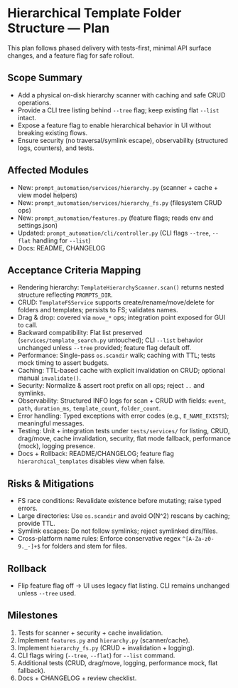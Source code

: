 # Hierarchical Template Folder Structure — Plan

This plan follows phased delivery with tests-first, minimal API surface changes, and a feature flag for safe rollout.

## Scope Summary
- Add a physical on-disk hierarchy scanner with caching and safe CRUD operations.
- Provide a CLI tree listing behind `--tree` flag; keep existing flat `--list` intact.
- Expose a feature flag to enable hierarchical behavior in UI without breaking existing flows.
- Ensure security (no traversal/symlink escape), observability (structured logs, counters), and tests.

## Affected Modules
- New: `prompt_automation/services/hierarchy.py` (scanner + cache + view model helpers)
- New: `prompt_automation/services/hierarchy_fs.py` (filesystem CRUD ops)
- New: `prompt_automation/features.py` (feature flags; reads env and settings.json)
- Updated: `prompt_automation/cli/controller.py` (CLI flags `--tree`, `--flat` handling for `--list`)
- Docs: README, CHANGELOG

## Acceptance Criteria Mapping
- Rendering hierarchy: `TemplateHierarchyScanner.scan()` returns nested structure reflecting `PROMPTS_DIR`.
- CRUD: `TemplateFSService` supports create/rename/move/delete for folders and templates; persists to FS; validates names.
- Drag & drop: covered via `move_*` ops; integration point exposed for GUI to call.
- Backward compatibility: Flat list preserved (`services/template_search.py` untouched); CLI `--list` behavior unchanged unless `--tree` provided; feature flag default off.
- Performance: Single-pass `os.scandir` walk; caching with TTL; tests mock timing to assert budgets.
- Caching: TTL-based cache with explicit invalidation on CRUD; optional manual `invalidate()`.
- Security: Normalize & assert root prefix on all ops; reject `..` and symlinks.
- Observability: Structured INFO logs for scan + CRUD with fields: `event`, `path`, `duration_ms`, `template_count`, `folder_count`.
- Error handling: Typed exceptions with error codes (e.g., `E_NAME_EXISTS`); meaningful messages.
- Testing: Unit + integration tests under `tests/services/` for listing, CRUD, drag/move, cache invalidation, security, flat mode fallback, performance (mock), logging presence.
- Docs + Rollback: README/CHANGELOG; feature flag `hierarchical_templates` disables view when false.

## Risks & Mitigations
- FS race conditions: Revalidate existence before mutating; raise typed errors.
- Large directories: Use `os.scandir` and avoid O(N^2) rescans by caching; provide TTL.
- Symlink escapes: Do not follow symlinks; reject symlinked dirs/files.
- Cross-platform name rules: Enforce conservative regex `^[A-Za-z0-9._-]+$` for folders and stem for files.

## Rollback
- Flip feature flag off → UI uses legacy flat listing. CLI remains unchanged unless `--tree` used.

## Milestones
1. Tests for scanner + security + cache invalidation.
2. Implement `features.py` and `hierarchy.py` (scanner/cache).
3. Implement `hierarchy_fs.py` (CRUD + invalidation + logging).
4. CLI flags wiring (`--tree`, `--flat`) for `--list` command.
5. Additional tests (CRUD, drag/move, logging, performance mock, flat fallback).
6. Docs + CHANGELOG + review checklist.


